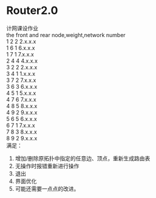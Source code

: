 # Router2.0
计网课设作业
<br>the front and rear node,weight,network number
<br>1 2 2 2.x.x.x
<br>1 6 1 6.x.x.x
<br>1 7 1 7.x.x.x
<br>2 4 4 4.x.x.x
<br>3 2 2 2.x.x.x
<br>3 4 1 1.x.x.x
<br>3 7 2 7.x.x.x
<br>3 6 3 6.x.x.x
<br>4 5 1 5.x.x.x
<br>4 7 6 7.x.x.x
<br>4 8 5 8.x.x.x
<br>4 9 2 9.x.x.x
<br>5 6 5 6.x.x.x
<br>6 7 1 7.x.x.x
<br>7 8 3 8.x.x.x
<br>8 9 2 9.x.x.x
<br>满足：
1. 增加/删除原拓扑中指定的任意边、顶点，重新生成路由表
2. 无操作时报错重新进行操作
3. 退出
4. 界面优化
5. 可能还需要一点点的改进。
